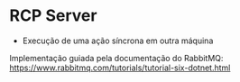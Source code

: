 # RCP Server

* Execução de uma ação síncrona em outra máquina

Implementação guiada pela documentação do RabbitMQ: https://www.rabbitmq.com/tutorials/tutorial-six-dotnet.html
